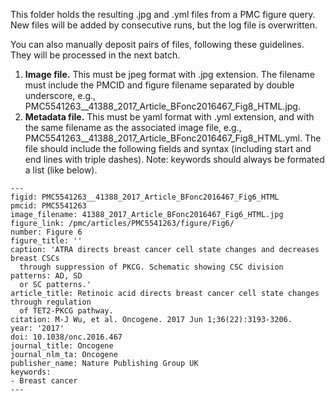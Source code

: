 This folder holds the resulting .jpg and .yml files from a PMC figure query. New files will be added by consecutive runs, but the log file is overwritten.

You can also manually deposit pairs of files, following these guidelines. They will be processed in the next batch.

1. **Image file.** This must be jpeg format with .jpg extension. The filename must include the PMCID and figure filename separated by double underscore, e.g., PMC5541263__41388_2017_Article_BFonc2016467_Fig8_HTML.jpg.
2. **Metadata file.** This must be yaml format with .yml extension, and with the same filename as the associated image file, e.g., PMC5541263__41388_2017_Article_BFonc2016467_Fig8_HTML.yml. The file should include the following fields and syntax (including start and end lines with triple dashes). Note: keywords should always be formated a list (like below).
```
---
figid: PMC5541263__41388_2017_Article_BFonc2016467_Fig6_HTML
pmcid: PMC5541263
image_filename: 41388_2017_Article_BFonc2016467_Fig6_HTML.jpg
figure_link: /pmc/articles/PMC5541263/figure/Fig6/
number: Figure 6
figure_title: ''
caption: 'ATRA directs breast cancer cell state changes and decreases breast CSCs
  through suppression of PKCG. Schematic showing CSC division patterns: AD, SD
  or SC patterns.'
article_title: Retinoic acid directs breast cancer cell state changes through regulation
  of TET2-PKCG pathway.
citation: M-J Wu, et al. Oncogene. 2017 Jun 1;36(22):3193-3206.
year: '2017'
doi: 10.1038/onc.2016.467
journal_title: Oncogene
journal_nlm_ta: Oncogene
publisher_name: Nature Publishing Group UK
keywords:
- Breast cancer
---
```
